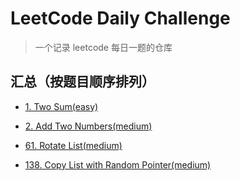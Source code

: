 # LeetCode Daily Challenge

> 一个记录 leetcode 每日一题的仓库

## 汇总（按题目顺序排列）

- [1. Two Sum(easy)](./easy/1.md)
- [2. Add Two Numbers(medium)](./medium/2.md)
- [61. Rotate List(medium)](./medium/61.md)

- [138. Copy List with Random Pointer(medium)](./medium/138.md)
